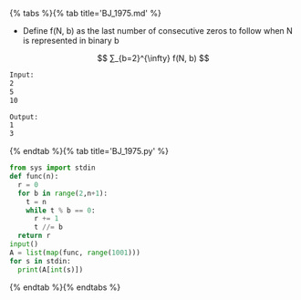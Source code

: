 {% tabs %}{% tab title='BJ_1975.md' %}

* Define f(N, b) as the last number of consecutive zeros to follow when N is represented in binary b

$$
∑_{b=2}^{\infty} f(N, b)
$$

```txt
Input:
2
5
10

Output:
1
3
```

{% endtab %}{% tab title='BJ_1975.py' %}

```py
from sys import stdin
def func(n):
  r = 0
  for b in range(2,n+1):
    t = n
    while t % b == 0:
      r += 1
      t //= b
  return r
input()
A = list(map(func, range(1001)))
for s in stdin:
  print(A[int(s)])
```

{% endtab %}{% endtabs %}

